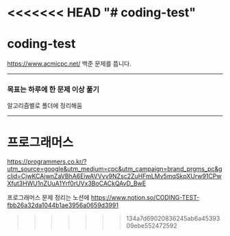<<<<<<< HEAD
"# coding-test" 
=======
# coding-test

https://www.acmicpc.net/
백준 문제를 풉니다.

---

### 목표는 하루에 한 문제 이상 풀기
알고리즘별로 폴더에 정리해둠

---

# 프로그래머스

https://programmers.co.kr/?utm_source=google&utm_medium=cpc&utm_campaign=brand_prgms_pc&gclid=CjwKCAjwnZaVBhA6EiwAVVyv9NZsc2ZuHFmLMv5mqSkpXUrw91CPwXfut3HWU1nZUuA1Yrf0rUVx3BoCACkQAvD_BwE

프로그래머스 문제 정리는 노션에
https://www.notion.so/CODING-TEST-fbb26a32da1044b1ae3956a0659d3991
>>>>>>> 134a7d69020836245ab6a4539309ebe552472592
